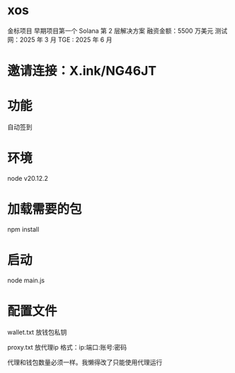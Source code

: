 # xos
金标项目  早期项目第一个 Solana 第 2 层解决方案  融资金额：5500 万美元 测试网：2025 年 3 月 TGE : 2025 年 6 月 

# 邀请连接：X.ink/NG46JT

# 功能
自动签到

# 环境
node v20.12.2

# 加载需要的包
npm install

# 启动
node main.js

# 配置文件

wallet.txt   放钱包私钥

proxy.txt    放代理ip 格式：ip:端口:账号:密码


代理和钱包数量必须一样。我懒得改了只能使用代理运行
